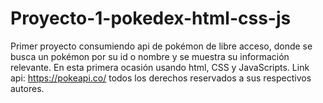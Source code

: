 # Proyecto-1-pokedex-html-css-js
Primer proyecto consumiendo api de pokémon de libre acceso, donde se busca un pokémon por su id o nombre y se muestra su información relevante.
En esta primera ocasión usando html, CSS y JavaScripts.
Link api: https://pokeapi.co/ todos los derechos reservados a sus respectivos autores.
